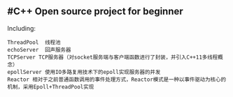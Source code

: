 #C++ Open source project for beginner
--------------
Including:  

    ThreadPool  线程池
    echoServer  回声服务器
    TCPServer TCP服务器（对socket服务端与客户端函数进行了封装，并引入C++11多线程概念）
    epollServer 使用IO多路复用技术下的epoll实现服务器的并发  
    Reactor 相对于之前普通函数调用的事件处理方式，Reactor模式是一种以事件驱动为核心的机制，采用Epoll+ThreadPool实现
